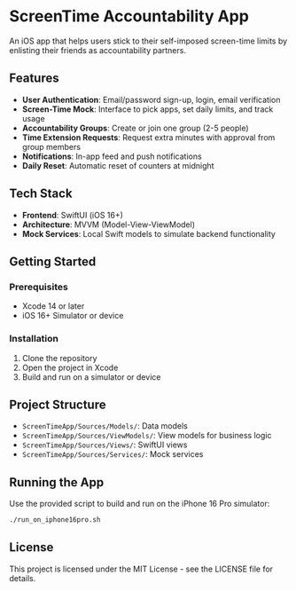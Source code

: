 # ScreenTime Accountability App

An iOS app that helps users stick to their self-imposed screen-time limits by enlisting their friends as accountability partners.

## Features

- **User Authentication**: Email/password sign-up, login, email verification
- **Screen-Time Mock**: Interface to pick apps, set daily limits, and track usage
- **Accountability Groups**: Create or join one group (2-5 people)
- **Time Extension Requests**: Request extra minutes with approval from group members
- **Notifications**: In-app feed and push notifications
- **Daily Reset**: Automatic reset of counters at midnight

## Tech Stack

- **Frontend**: SwiftUI (iOS 16+)
- **Architecture**: MVVM (Model-View-ViewModel)
- **Mock Services**: Local Swift models to simulate backend functionality

## Getting Started

### Prerequisites

- Xcode 14 or later
- iOS 16+ Simulator or device

### Installation

1. Clone the repository
2. Open the project in Xcode
3. Build and run on a simulator or device

## Project Structure

- `ScreenTimeApp/Sources/Models/`: Data models
- `ScreenTimeApp/Sources/ViewModels/`: View models for business logic
- `ScreenTimeApp/Sources/Views/`: SwiftUI views
- `ScreenTimeApp/Sources/Services/`: Mock services

## Running the App

Use the provided script to build and run on the iPhone 16 Pro simulator:

```bash
./run_on_iphone16pro.sh
```

## License

This project is licensed under the MIT License - see the LICENSE file for details.